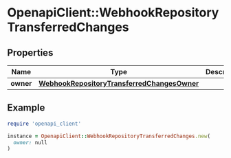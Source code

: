 # OpenapiClient::WebhookRepositoryTransferredChanges

## Properties

| Name | Type | Description | Notes |
| ---- | ---- | ----------- | ----- |
| **owner** | [**WebhookRepositoryTransferredChangesOwner**](WebhookRepositoryTransferredChangesOwner.md) |  |  |

## Example

```ruby
require 'openapi_client'

instance = OpenapiClient::WebhookRepositoryTransferredChanges.new(
  owner: null
)
```

